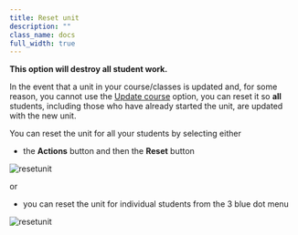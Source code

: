 ```yaml
---
title: Reset unit 
description: ""
class_name: docs
full_width: true
---
```


**This option will destroy all student work.**

In the event that a unit in your course/classes is updated and, for some reason, you cannot use the [Update course](/docs/classes/unitmanagement/upgradecourse) option, you can reset it so **all** students, including those who have already started the unit, are updated with the new unit.

You can reset the unit for all your students by selecting either

- the **Actions** button and then the **Reset** button

<img alt="resetunit" src="/img/docs/resetunitall.png" class="simple"/>

or 

- you can reset the unit for individual students from the 3 blue dot menu

<img alt="resetunit" src="/img/docs/resetunitstudent.png" class="simple"/>

